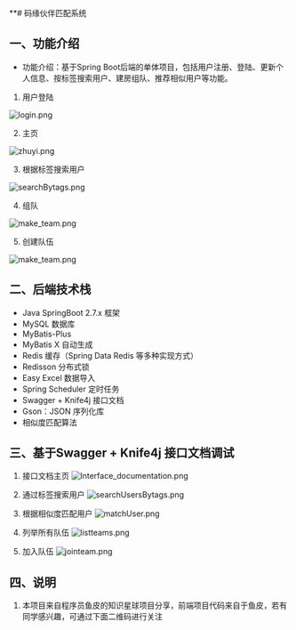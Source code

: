 **# 码缘伙伴匹配系统
## 一、功能介绍
- 功能介绍：基于Spring Boot后端的单体项目，包括用户注册、登陆、更新个人信息、按标签搜索用户、建房组队、推荐相似用户等功能。

1. 用户登陆
 
![login.png](doc%2Flogin.png)


2. 主页

![zhuyi.png](doc%2Fzhuyi.png)

3. 根据标签搜索用户

![searchBytags.png](doc%2FsearchBytags.png)

4. 组队

![make_team.png](doc%2Fmake_team.png)


5. 创建队伍

![make_team.png](doc%2Fmake_team.png)



## 二、后端技术栈

- Java SpringBoot 2.7.x 框架
- MySQL 数据库
- MyBatis-Plus
- MyBatis X 自动生成
- Redis 缓存（Spring Data Redis 等多种实现方式）
- Redisson 分布式锁
- Easy Excel 数据导入
- Spring Scheduler 定时任务
- Swagger + Knife4j 接口文档
- Gson：JSON 序列化库
- 相似度匹配算法


## 三、基于Swagger + Knife4j 接口文档调试
1. 接口文档主页
![Interface_documentation.png](doc%2FInterface_documentation.png)


2. 通过标签搜索用户
![searchUsersBytags.png](doc%2FsearchUsersBytags.png)


3. 根据相似度匹配用户
![matchUser.png](doc%2FmatchUser.png)


4. 列举所有队伍
![listteams.png](doc%2Flistteams.png)


5. 加入队伍
![jointeam.png](doc%2Fjointeam.png)



## 四、说明
1. 本项目来自程序员鱼皮的知识星球项目分享，前端项目代码来自于鱼皮，若有同学感兴趣，可通过下面二维码进行关注
